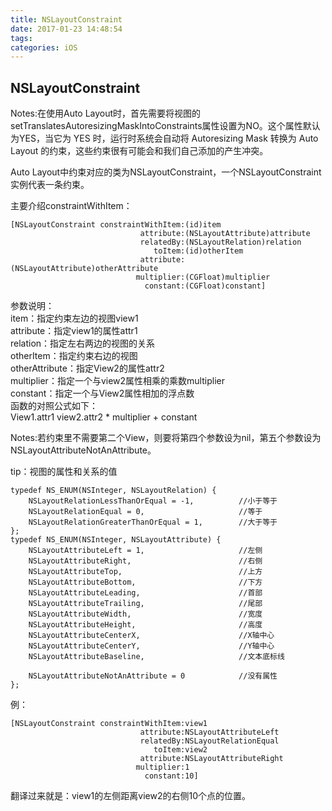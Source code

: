 ```yaml
---
title: NSLayoutConstraint
date: 2017-01-23 14:48:54
tags:  
categories: iOS
---
```

## NSLayoutConstraint     

Notes:在使用Auto Layout时，首先需要将视图的setTranslatesAutoresizingMaskIntoConstraints属性设置为NO。这个属性默认为YES，当它为 YES 时，运行时系统会自动将 Autoresizing Mask 转换为 Auto Layout 的约束，这些约束很有可能会和我们自己添加的产生冲突。       

Auto Layout中约束对应的类为NSLayoutConstraint，一个NSLayoutConstraint实例代表一条约束。      
<!-- more -->       
主要介绍constraintWithItem：    

	[NSLayoutConstraint constraintWithItem:(id)item
	                             attribute:(NSLayoutAttribute)attribute
	                             relatedBy:(NSLayoutRelation)relation
	                                toItem:(id)otherItem
	                             attribute:(NSLayoutAttribute)otherAttribute
	                            multiplier:(CGFloat)multiplier
	                              constant:(CGFloat)constant]   
	                              
参数说明：      
item：指定约束左边的视图view1     
attribute：指定view1的属性attr1   
relation：指定左右两边的视图的关系      
otherItem：指定约束右边的视图     
otherAttribute：指定View2的属性attr2    
multiplier：指定一个与view2属性相乘的乘数multiplier    
constant：指定一个与View2属性相加的浮点数      
函数的对照公式如下：     
View1.attr1  <relation>  view2.attr2 * multiplier + constant     

Notes:若约束里不需要第二个View，则要将第四个参数设为nil，第五个参数设为NSLayoutAttributeNotAnAttribute。     

tip：视图的属性和关系的值      

	typedef NS_ENUM(NSInteger, NSLayoutRelation) {
	    NSLayoutRelationLessThanOrEqual = -1,          //小于等于
	    NSLayoutRelationEqual = 0,                     //等于
	    NSLayoutRelationGreaterThanOrEqual = 1,        //大于等于
	};
	typedef NS_ENUM(NSInteger, NSLayoutAttribute) {
	    NSLayoutAttributeLeft = 1,                     //左侧
	    NSLayoutAttributeRight,                        //右侧
	    NSLayoutAttributeTop,                          //上方
	    NSLayoutAttributeBottom,                       //下方
	    NSLayoutAttributeLeading,                      //首部
	    NSLayoutAttributeTrailing,                     //尾部
	    NSLayoutAttributeWidth,                        //宽度
	    NSLayoutAttributeHeight,                       //高度
	    NSLayoutAttributeCenterX,                      //X轴中心
	    NSLayoutAttributeCenterY,                      //Y轴中心
	    NSLayoutAttributeBaseline,                     //文本底标线
	                                                                                                                                                    
	    NSLayoutAttributeNotAnAttribute = 0            //没有属性
	};      
	
例：    

	[NSLayoutConstraint constraintWithItem:view1
	                             attribute:NSLayoutAttributeLeft
	                             relatedBy:NSLayoutRelationEqual
	                                toItem:view2
	                             attribute:NSLayoutAttributeRight
	                            multiplier:1
	                              constant:10]       
	                              
翻译过来就是：view1的左侧距离view2的右侧10个点的位置。